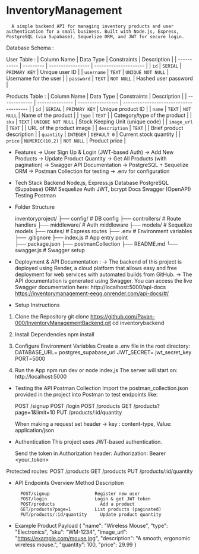 # InventoryManagement
      A simple backend API for managing inventory products and user authentication for a small business. Built with Node.js, Express, PostgreSQL (via Supabase), Sequelize ORM, and JWT for secure login.

Database Schema : 

  User Table : 
  | Column Name | Data Type | Constraints       | Description           |
  | ----------- | --------- | ----------------- | --------------------- |
  | `id`        | `SERIAL`  | `PRIMARY KEY`     | Unique user ID        |
  | `username`  | `TEXT`    | `UNIQUE NOT NULL` | Username for the user |
  | `password`  | `TEXT`    | `NOT NULL`        | Hashed user password  |

  Products Table : 
  | Column Name   | Data Type       | Constraints       | Description                            |
  | ------------- | --------------- | ----------------- | -------------------------------------- |
  | `id`          | `SERIAL`        | `PRIMARY KEY`     | Unique product ID                      |
  | `name`        | `TEXT`          | `NOT NULL`        | Name of the product                    |
  | `type`        | `TEXT`          |                   | Category/type of the product           |
  | `sku`         | `TEXT`          | `UNIQUE NOT NULL` | Stock Keeping Unit (unique code)       |
  | `image_url`   | `TEXT`          |                   | URL of the product image               |
  | `description` | `TEXT`          |                   | Brief product description              |
  | `quantity`    | `INTEGER`       | `DEFAULT 0`       | Current stock quantity                 |
  | `price`       | `NUMERIC(10,2)` | `NOT NULL`        | Product price                          |
  
* Features
    -> User Sign Up & Login (JWT-based Auth)
    -> Add New Products
    -> Update Product Quantity
    -> Get All Products (with pagination)
    -> Swagger API Documentation
    -> PostgreSQL + Sequelize ORM
    -> Postman Collection for testing
    -> .env for configuration

* Tech Stack
    Backend	      Node.js, Express.js
    Database	    PostgreSQL (Supabase)
    ORM	          Sequelize
    Auth	        JWT, bcrypt
    Docs	        Swagger (OpenAPI)
    Testing	      Postman


* Folder Structure

    inventoryproject/
        ├── config/            # DB config
        ├── controllers/       # Route handlers
        ├── middleware/        # Auth middleware
        ├── models/            # Sequelize models
        ├── routes/            # Express routes
        ├── .env               # Environment variables
        ├── .gitignore 
        ├── index.js           # App entry point  
        ├── package.json
        ├── postmanCollection
        ├── README.md 
        └── swagger.js         # Swagger setup                

* Deployment & API Documentation :
      -> The backend of this project is deployed using Render, a cloud platform that allows easy and free deployment for web services with automated builds           from GitHub.
      -> The API documentation is generated using Swagger.
      You can access the live Swagger documentation here:
          http://localhost:5000/api-docs
          https://inventorymanagement-eeqg.onrender.com/api-docs/#/
  
      
* Setup Instructions
1. Clone the Repository
      git clone https://github.com/Pavan-000/InventoryManagementBackend.git
      cd inventorybackend

2. Install Dependencies
     npm install

3. Configure Environment Variables
     Create a .env file in the root directory:
     DATABASE_URL= postgres_supabase_url
     JWT_SECRET= jwt_secret_key
     PORT=5000

4. Run the App
    npm run dev or node index,js
    The server will start on:
    http://localhost:5000

* Testing the API
    Postman Collection
    Import the postman_collection.json provided in the project into Postman to test endpoints like:

    POST /signup
    POST /login
    POST /products
    GET /products?page=1&limit=10
    PUT /products/:id/quantity

    When making a request set header ->  key : content-type, Value:  application/json

* Authentication
    This project uses JWT-based authentication.

    Send the token in Authorization header:
    Authorization: Bearer <your_token>
    
Protected routes:
    POST /products
    GET /products
    PUT /products/:id/quantity

* API Endpoints Overview
        Method	                    Description

        POST/signup    	            Register new user	
        POST/login	                Login & get JWT token	
        POST/products	              Add a product	
        GET/products?page=1        	List products (paginated)	
        PUT/products/:id/quantity	  Update product quantity	

* Example Product Payload
      {
          "name": "Wireless Mouse",
          "type": "Electronics",
          "sku": "WM-1234",
          "image_url": "https://example.com/mouse.jpg",
          "description": "A smooth, ergonomic wireless mouse.",
          "quantity": 100,
          "price": 29.99
      }


  


  
